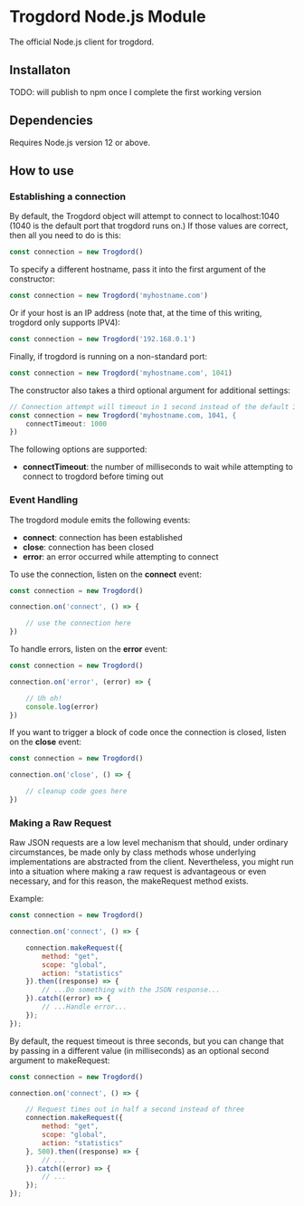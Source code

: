 # Trogdord Node.js Module

The official Node.js client for trogdord.

## Installaton

TODO: will publish to npm once I complete the first working version

## Dependencies

Requires Node.js version 12 or above.

## How to use

### Establishing a connection

By default, the Trogdord object will attempt to connect to localhost:1040 (1040 is the default port that trogdord runs on.) If those values are correct, then all you need to do is this:

```javascript
const connection = new Trogdord()
```

To specify a different hostname, pass it into the first argument of the constructor:

```javascript
const connection = new Trogdord('myhostname.com')
```

Or if your host is an IP address (note that, at the time of this writing, trogdord only supports IPV4):

```javascript
const connection = new Trogdord('192.168.0.1')
```

Finally, if trogdord is running on a non-standard port:

```javascript
const connection = new Trogdord('myhostname.com', 1041)
```

The constructor also takes a third optional argument for additional settings:

```javascript
// Connection attempt will timeout in 1 second instead of the default 3.
const connection = new Trogdord('myhostname.com, 1041, {
	connectTimeout: 1000
})
```

The following options are supported:

* **connectTimeout**: the number of milliseconds to wait while attempting to connect to trogdord before timing out

### Event Handling

The trogdord module emits the following events:

* **connect**: connection has been established
* **close**: connection has been closed
* **error**: an error occurred while attempting to connect

To use the connection, listen on the **connect** event:

```javascript
const connection = new Trogdord()

connection.on('connect', () => {

	// use the connection here
})
```

To handle errors, listen on the **error** event:

```javascript
const connection = new Trogdord()

connection.on('error', (error) => {

	// Uh oh!
	console.log(error) 
})
```

If you want to trigger a block of code once the connection is closed, listen on the **close** event:

```javascript
const connection = new Trogdord()

connection.on('close', () => {

	// cleanup code goes here
})
```

### Making a Raw Request

Raw JSON requests are a low level mechanism that should, under ordinary circumstances, be made only by class methods whose underlying implementations are abstracted from the client. Nevertheless, you might run into a situation where making a raw request is advantageous or even necessary, and for this reason, the makeRequest method exists.

Example:

```javascript
const connection = new Trogdord()

connection.on('connect', () => {

	connection.makeRequest({
		method: "get",
		scope: "global",
		action: "statistics"
	}).then((response) => {
		// ...Do something with the JSON response...
	}).catch((error) => {
		// ...Handle error...
	});
});
```

By default, the request timeout is three seconds, but you can change that by passing in a different value (in milliseconds) as an optional second argument to makeRequest:

```javascript
const connection = new Trogdord()

connection.on('connect', () => {

	// Request times out in half a second instead of three
	connection.makeRequest({
		method: "get",
		scope: "global",
		action: "statistics"
	}, 500).then((response) => {
		// ...
	}).catch((error) => {
		// ...
	});
});
```